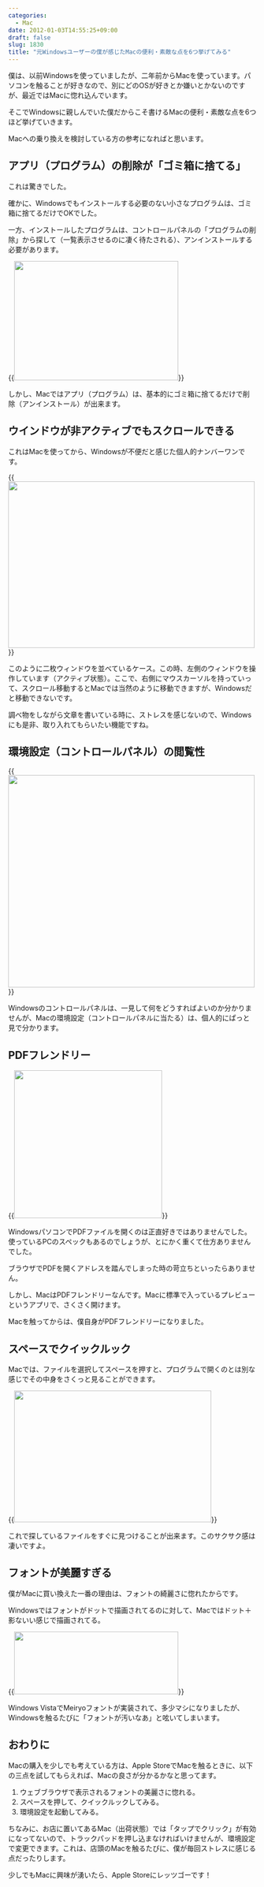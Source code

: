 ```yaml
---
categories:
  - Mac
date: 2012-01-03T14:55:25+09:00
draft: false
slug: 1830
title: "元Windowsユーザーの僕が感じたMacの便利・素敵な点を6つ挙げてみる"
---
```


僕は、以前Windowsを使っていましたが、二年前からMacを使っています。パソコンを触ることが好きなので、別にどのOSが好きとか嫌いとかないのですが、最近ではMacに惚れ込んでいます。

そこでWindowsに親しんでいた僕だからこそ書けるMacの便利・素敵な点を6つほど挙げていきます。

Macへの乗り換えを検討している方の参考になればと思います。

## アプリ（プログラム）の削除が「ゴミ箱に捨てる」

これは驚きでした。

確かに、Windowsでもインストールする必要のない小さなプログラムは、ゴミ箱に捨てるだけでOKでした。

一方、インストールしたプログラムは、コントロールパネルの「プログラムの削除」から探して（一覧表示させるのに凄く待たされる）、アンインストールする必要があります。

{{<img alt="" src="/images/2012/01/1830_1.png" width="333" height="242">}}

しかし、Macではアプリ（プログラム）は、基本的にゴミ箱に捨てるだけで削除（アンインストール）が出来ます。

## ウインドウが非アクティブでもスクロールできる

これはMacを使ってから、Windowsが不便だと感じた個人的ナンバーワンです。

{{<img alt="" src="/images/2012/01/1830_2.png" width="500" height="338">}}

このように二枚ウィンドウを並べているケース。この時、左側のウィンドウを操作しています（アクティブ状態）。ここで、右側にマウスカーソルを持っていって、スクロール移動するとMacでは当然のように移動できますが、Windowsだと移動できないです。

調べ物をしながら文章を書いている時に、ストレスを感じないので、Windowsにも是非、取り入れてもらいたい機能ですね。

## 環境設定（コントロールパネル）の閲覧性

{{<img alt="" src="/images/2012/01/1830_3.png" width="500" height="431">}}

Windowsのコントロールパネルは、一見して何をどうすればよいのか分かりませんが、Macの環境設定（コントロールパネルに当たる）は、個人的にぱっと見で分かります。

## PDFフレンドリー

{{<img alt="" src="/images/2012/01/1830_4.png" width="300" height="300">}}

WindowsパソコンでPDFファイルを開くのは正直好きではありませんでした。使っているPCのスペックもあるのでしょうが、とにかく重くて仕方ありませんでした。

ブラウザでPDFを開くアドレスを踏んでしまった時の苛立ちといったらありません。

しかし、MacはPDFフレンドリーなんです。Macに標準で入っているプレビューというアプリで、さくさく開けます。

Macを触ってからは、僕自身がPDFフレンドリーになりました。

## スペースでクイックルック

Macでは、ファイルを選択してスペースを押すと、プログラムで開くのとは別な感じでその中身をさくっと見ることができます。

{{<img alt="" src="/images/2012/01/1830_5.png" width="400" height="267">}}

これで探しているファイルをすぐに見つけることが出来ます。このサクサク感は凄いですよ。

## フォントが美麗すぎる

僕がMacに買い換えた一番の理由は、フォントの綺麗さに惚れたからです。

Windowsではフォントがドットで描画されてるのに対して、Macではドット＋影ないい感じで描画されてる。

{{<img alt="" src="/images/2012/01/1830_6.png" width="333" height="127">}}

Windows VistaでMeiryoフォントが実装されて、多少マシになりましたが、Windowsを触るたびに「フォントが汚いなあ」と呟いてしまいます。

## おわりに

Macの購入を少しでも考えている方は、Apple StoreでMacを触るときに、以下の三点を試してもらえれば、Macの良さが分かるかなと思ってます。

1. ウェブブラウザで表示されるフォントの美麗さに惚れる。
1. スペースを押して、クイックルックしてみる。
1. 環境設定を起動してみる。

ちなみに、お店に置いてあるMac（出荷状態）では「タップでクリック」が有効になってないので、トラックパッドを押し込まなければいけませんが、環境設定で変更できます。これは、店頭のMacを触るたびに、僕が毎回ストレスに感じる点だったりします。

少しでもMacに興味が湧いたら、Apple Storeにレッツゴーです！
